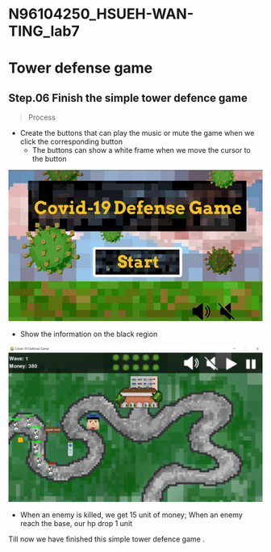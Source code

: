 # N96104250_HSUEH-WAN-TING_lab7
Tower defense game 
=====
Step.06 Finish the simple tower defence game
-----
>Process
* Create the buttons that can play the music or mute the game when we click the corresponding button
  * The buttons can show a white frame when we move the cursor to the button

![image](N96104250_Lab07/images/result_00.PNG)

* Show the information on the black region

![image](N96104250_Lab07/images/result_02.PNG)

* When an enemy is killed, we get 15 unit of money; When an enemy reach the base, our hp drop 1 unit

Till now we have finished this simple tower defence game .
